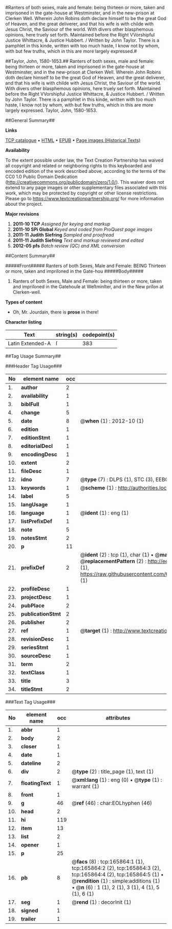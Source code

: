 #Ranters of both sexes, male and female: being thirteen or more, taken and imprisoned in the gate-house at Westminster, and in the new-prison at Clerken Well. Wherein John Robins doth declare himself to be the great God of Heaven, and the great deliverer, and that his wife is with childe with Jesus Christ, the Saviour of the world. With divers other blasphemous opinions, here truely set forth. Maintained before the Right VVorshipful Justice Whittacre, & Justice Hubbert. / Written by John Taylor. There is a pamphlet in this kinde, written with too much haste, I know not by whom, with but few truths, which in this are more largely expressed.#

##Taylor, John, 1580-1653.##
Ranters of both sexes, male and female: being thirteen or more, taken and imprisoned in the gate-house at Westminster, and in the new-prison at Clerken Well. Wherein John Robins doth declare himself to be the great God of Heaven, and the great deliverer, and that his wife is with childe with Jesus Christ, the Saviour of the world. With divers other blasphemous opinions, here truely set forth. Maintained before the Right VVorshipful Justice Whittacre, & Justice Hubbert. / Written by John Taylor. There is a pamphlet in this kinde, written with too much haste, I know not by whom, with but few truths, which in this are more largely expressed.
Taylor, John, 1580-1653.

##General Summary##

**Links**

[TCP catalogue](http://www.ota.ox.ac.uk/tcp/)  • 
[HTML](http://tei.it.ox.ac.uk/tcp/Texts-HTML/free/A95/A95572.html)  • 
[EPUB](http://tei.it.ox.ac.uk/tcp/Texts-EPUB/free/A95/A95572.epub) • 
[Page images (Historical Texts)](https://historicaltexts.jisc.ac.uk/eebo-99865605e)

**Availability**

To the extent possible under law, the Text Creation Partnership has waived all copyright and related or neighboring rights to this keyboarded and encoded edition of the work described above, according to the terms of the CC0 1.0 Public Domain Dedication (http://creativecommons.org/publicdomain/zero/1.0/). This waiver does not extend to any page images or other supplementary files associated with this work, which may be protected by copyright or other license restrictions. Please go to https://www.textcreationpartnership.org/ for more information about the project.

**Major revisions**

1. __2011-10__ __TCP__ *Assigned for keying and markup*
1. __2011-10__ __SPi Global__ *Keyed and coded from ProQuest page images*
1. __2011-11__ __Judith Siefring__ *Sampled and proofread*
1. __2011-11__ __Judith Siefring__ *Text and markup reviewed and edited*
1. __2012-05__ __pfs__ *Batch review (QC) and XML conversion*

##Content Summary##

#####Front#####
Ranters of both Sexes, Male and Female: BEING Thirteen or more, taken and impriſoned in the Gate-hou
#####Body#####

1. Ranters of both Sexes, Male and Female: being thirteen or more, taken and impriſoned in the Gatehouſe at Weſtminſter, and in the New priſon at Clerken-well.

**Types of content**

  * Oh, Mr. Jourdain, there is **prose** in there!

**Character listing**


|Text|string(s)|codepoint(s)|
|---|---|---|
|Latin Extended-A|ſ|383|

##Tag Usage Summary##

###Header Tag Usage###

|No|element name|occ|attributes|
|---|---|---|---|
|1.|__author__|2||
|2.|__availability__|1||
|3.|__biblFull__|1||
|4.|__change__|5||
|5.|__date__|8| @__when__ (1) : 2012-10 (1)|
|6.|__edition__|1||
|7.|__editionStmt__|1||
|8.|__editorialDecl__|1||
|9.|__encodingDesc__|1||
|10.|__extent__|2||
|11.|__fileDesc__|1||
|12.|__idno__|7| @__type__ (7) : DLPS (1), STC (3), EEBO-CITATION (1), PROQUEST (1), VID (1)|
|13.|__keywords__|1| @__scheme__ (1) : http://authorities.loc.gov/ (1)|
|14.|__label__|5||
|15.|__langUsage__|1||
|16.|__language__|1| @__ident__ (1) : eng (1)|
|17.|__listPrefixDef__|1||
|18.|__note__|5||
|19.|__notesStmt__|2||
|20.|__p__|11||
|21.|__prefixDef__|2| @__ident__ (2) : tcp (1), char (1)  •  @__matchPattern__ (2) : ([0-9\-]+):([0-9IVX]+) (1), (.+) (1)  •  @__replacementPattern__ (2) : http://eebo.chadwyck.com/downloadtiff?vid=$1&page=$2 (1), https://raw.githubusercontent.com/textcreationpartnership/Texts/master/tcpchars.xml#$1 (1)|
|22.|__profileDesc__|1||
|23.|__projectDesc__|1||
|24.|__pubPlace__|2||
|25.|__publicationStmt__|2||
|26.|__publisher__|2||
|27.|__ref__|1| @__target__ (1) : http://www.textcreationpartnership.org/docs/. (1)|
|28.|__revisionDesc__|1||
|29.|__seriesStmt__|1||
|30.|__sourceDesc__|1||
|31.|__term__|2||
|32.|__textClass__|1||
|33.|__title__|3||
|34.|__titleStmt__|2||


###Text Tag Usage###

|No|element name|occ|attributes|
|---|---|---|---|
|1.|__abbr__|1||
|2.|__body__|2||
|3.|__closer__|1||
|4.|__date__|1||
|5.|__dateline__|2||
|6.|__div__|2| @__type__ (2) : title_page (1), text (1)|
|7.|__floatingText__|1| @__xml:lang__ (1) : eng (0)  •  @__type__ (1) : warrant (1)|
|8.|__front__|1||
|9.|__g__|46| @__ref__ (46) : char:EOLhyphen (46)|
|10.|__head__|2||
|11.|__hi__|119||
|12.|__item__|13||
|13.|__list__|2||
|14.|__opener__|1||
|15.|__p__|25||
|16.|__pb__|8| @__facs__ (8) : tcp:165864:1 (1), tcp:165864:2 (2), tcp:165864:3 (2), tcp:165864:4 (2), tcp:165864:5 (1)  •  @__rendition__ (1) : simple:additions (1)  •  @__n__ (6) : 1 (1), 2 (1), 3 (1), 4 (1), 5 (1), 6 (1)|
|17.|__seg__|1| @__rend__ (1) : decorInit (1)|
|18.|__signed__|1||
|19.|__trailer__|1||
